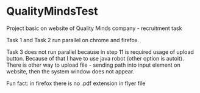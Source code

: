 # QualityMindsTest
Project basic on website of Quality Minds company - recruitment task

Task 1 and Task 2 run parallel on chrome and firefox.

Task 3 does not run parallel because in step 11 is required usage of upload button.
Because of that I have to use java robot (other option is autoit).
There is other way to upload file - sending path into input element on website, 
then the system window does not appear.

Fun fact: in firefox there is no .pdf extension in flyer file